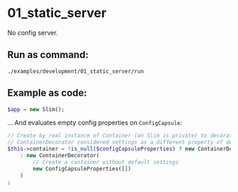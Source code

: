 # 01_static_server

No config server.

## Run as command:

```
./examples/development/01_static_server/run
```

## Example as code:

```php
$app = new Slim();
```

... And evaluates empty config properties on `ConfigCapsule`:

```php
// Create by real instance of Container (on Slim is private) to decorate it
// ContainerDecorator considered settings as a different property of dependencies
$this->container = !is_null($configCapsuleProperties) ? new ContainerDecorator($configCapsuleProperties)
    : new ContainerDecorator(
        // Create a container without default settings
        new ConfigCapsuleProperties([])
    )
;
```